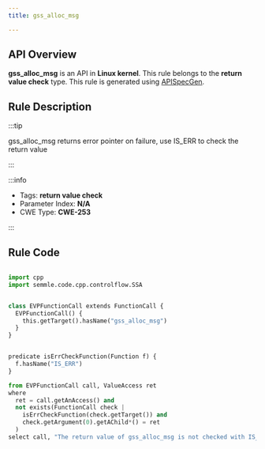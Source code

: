 ```yaml
---
title: gss_alloc_msg

---
```



## API Overview
**gss_alloc_msg** is an API in **Linux kernel**. This rule belongs to the **return value check** type. This rule is generated using [APISpecGen](../../tools/APISpecGen).
## Rule Description

:::tip

gss_alloc_msg returns error pointer on failure, use IS_ERR to check the return value

:::

:::info

- Tags: **return value check**
- Parameter Index: **N/A**
- CWE Type: **CWE-253**

:::

## Rule Code
```python

import cpp
import semmle.code.cpp.controlflow.SSA


class EVPFunctionCall extends FunctionCall {
  EVPFunctionCall() {
    this.getTarget().hasName("gss_alloc_msg")
  }
}


predicate isErrCheckFunction(Function f) {
  f.hasName("IS_ERR") 
}

from EVPFunctionCall call, ValueAccess ret
where
  ret = call.getAnAccess() and
  not exists(FunctionCall check |
    isErrCheckFunction(check.getTarget()) and
    check.getArgument(0).getAChild*() = ret
  )
select call, "The return value of gss_alloc_msg is not checked with IS_ERR."
    
```